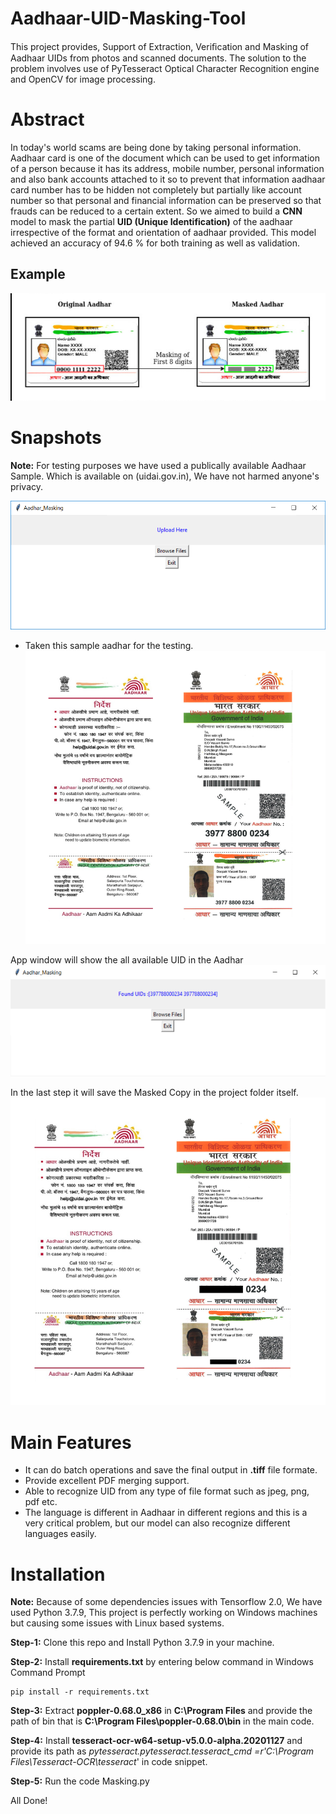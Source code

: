 

# Aadhaar-UID-Masking-Tool

This project provides, Support of Extraction, Veriﬁcation and Masking of Aadhaar UIDs from photos and scanned documents. The solution to the problem involves use of PyTesseract Optical Character Recognition engine and OpenCV for image processing. 

# Abstract
In today's world scams are being done by taking personal information. Aadhaar card is one of the
document which can be used to get information of a person because it has its address, mobile
number, personal information and also bank accounts attached to it so to prevent that information
aadhaar card number has to be hidden not completely but partially like account number so that
personal and financial information can be preserved so that frauds can be reduced to a certain extent.
So we aimed to build a **CNN** model to mask the partial **UID (Unique Identification)** of the aadhaar irrespective of the format and orientation of aadhaar provided. This model achieved an accuracy of 94.6 % for both training as well as validation.

## Example
![Sample Image](Img/2021-07-14_16-48.png)

# Snapshots
**Note:** For testing purposes we have used a publically available Aadhaar Sample. Which is available on (uidai.gov.in), We have not harmed anyone's privacy.

![Home Screen Of the App](Img/Capture2.PNG)

- Taken this sample aadhar for the testing.
![Unmasked Aadhar](Img/Aadhaar_letter_large.png)

App window will show the all available UID in the Aadhar
![Final Result](Img/finaloutput)

In the last step it will save the Masked Copy in the project folder itself.
![Masked Aadhar](Img/Aadhaar_letter_large_masked.png)

# Main Features

 - It can do batch operations and save the final output in **.tiff** file
   formate. 
  - Provide excellent PDF merging support.
  - Able to recognize UID from any type of file format such as
   jpeg, png, pdf etc. 
   - The language is different in Aadhaar in different
   regions and this is a very critical problem, but our model can also
   recognize different languages easily.

# Installation
**Note:** Because of some dependencies issues with Tensorflow 2.0, We have used Python 3.7.9, This project is perfectly working on Windows machines but causing some issues with Linux based systems.

**Step-1:** Clone this repo and Install Python 3.7.9 in your machine.

**Step-2:** Install **requirements.txt** by entering below command in Windows Command Prompt

    pip install -r requirements.txt

**Step-3:** Extract **poppler-0.68.0_x86** in **C:\Program Files** and provide the path of bin that is **C:\Program Files\poppler-0.68.0\bin** in the main code.

**Step-4:** Install **tesseract-ocr-w64-setup-v5.0.0-alpha.20201127** and provide its path as *pytesseract.pytesseract.tesseract_cmd =r'C:\Program Files\Tesseract-OCR\tesseract*' in code snippet.

**Step-5:** Run the code Masking.py

All Done!




